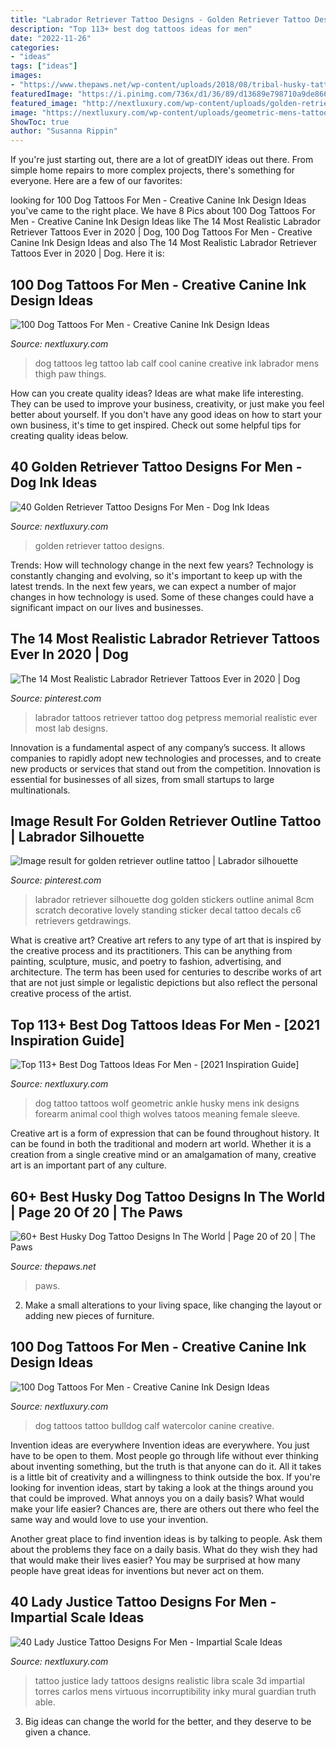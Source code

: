 ```yaml
---
title: "Labrador Retriever Tattoo Designs - Golden Retriever Tattoo Designs"
description: "Top 113+ best dog tattoos ideas for men"
date: "2022-11-26"
categories:
- "ideas"
tags: ["ideas"]
images:
- "https://www.thepaws.net/wp-content/uploads/2018/08/tribal-husky-tattoo-paws.jpg"
featuredImage: "https://i.pinimg.com/736x/d1/36/89/d13689e798710a9de86610dae74a6c9e.jpg"
featured_image: "http://nextluxury.com/wp-content/uploads/golden-retriever-tattoo-ideas-for-men.jpg"
image: "https://nextluxury.com/wp-content/uploads/geometric-mens-tattoo-of-husky-dog.jpg"
ShowToc: true
author: "Susanna Rippin"
---
```



If you're just starting out, there are a lot of greatDIY ideas out there. From simple home repairs to more complex projects, there's something for everyone. Here are a few of our favorites: 

	

		
looking for 100 Dog Tattoos For Men - Creative Canine Ink Design Ideas you've came to the right place. We have 8 Pics about 100 Dog Tattoos For Men - Creative Canine Ink Design Ideas like The 14 Most Realistic Labrador Retriever Tattoos Ever in 2020 | Dog, 100 Dog Tattoos For Men - Creative Canine Ink Design Ideas and also The 14 Most Realistic Labrador Retriever Tattoos Ever in 2020 | Dog. Here it is:
		
    
## 100 Dog Tattoos For Men - Creative Canine Ink Design Ideas

<img loading=lazy src="http://nextluxury.com/wp-content/uploads/black-lab-mens-dog-tattoo-on-leg-calf-.jpg" onerror="this.onerror=null;this.src='https://tse1.mm.bing.net/th?id=OIP.FR1Ucce6O6Yxo89mNe_G0QHaHa&amp;pid=15.1';" alt="100 Dog Tattoos For Men - Creative Canine Ink Design Ideas">

_Source: nextluxury.com_

>dog tattoos leg tattoo lab calf cool canine creative ink labrador mens thigh paw things. 

	

How can you create quality ideas?
Ideas are what make life interesting. They can be used to improve your business, creativity, or just make you feel better about yourself. If you don't have any good ideas on how to start your own business, it's time to get inspired. Check out some helpful tips for creating quality ideas below.

    
## 40 Golden Retriever Tattoo Designs For Men - Dog Ink Ideas

<img loading=lazy src="http://nextluxury.com/wp-content/uploads/golden-retriever-tattoo-ideas-for-men.jpg" onerror="this.onerror=null;this.src='https://tse2.mm.bing.net/th?id=OIP.tgJPrcHbs5nLd19anP22NAHaHa&amp;pid=15.1';" alt="40 Golden Retriever Tattoo Designs For Men - Dog Ink Ideas">

_Source: nextluxury.com_

>golden retriever tattoo designs. 

	

Trends: How will technology change in the next few years?
Technology is constantly changing and evolving, so it's important to keep up with the latest trends. In the next few years, we can expect a number of major changes in how technology is used. Some of these changes could have a significant impact on our lives and businesses.

    
## The 14 Most Realistic Labrador Retriever Tattoos Ever In 2020 | Dog

<img loading=lazy src="https://i.pinimg.com/736x/d1/36/89/d13689e798710a9de86610dae74a6c9e.jpg" onerror="this.onerror=null;this.src='https://tse4.mm.bing.net/th?id=OIP.2sHN8k8cmDjsaN_6toK23gHaIN&amp;pid=15.1';" alt="The 14 Most Realistic Labrador Retriever Tattoos Ever in 2020 | Dog">

_Source: pinterest.com_

>labrador tattoos retriever tattoo dog petpress memorial realistic ever most lab designs. 

	

Innovation is a fundamental aspect of any company’s success. It allows companies to rapidly adopt new technologies and processes, and to create new products or services that stand out from the competition. Innovation is essential for businesses of all sizes, from small startups to large multinationals.

    
## Image Result For Golden Retriever Outline Tattoo | Labrador Silhouette

<img loading=lazy src="https://i.pinimg.com/736x/15/5e/98/155e9866def3ccb61d764dd4f5a8ef9d.jpg" onerror="this.onerror=null;this.src='https://tse3.mm.bing.net/th?id=OIP.cXI6q3CcFc5jEpUxDie6HgHaHa&amp;pid=15.1';" alt="Image result for golden retriever outline tattoo | Labrador silhouette">

_Source: pinterest.com_

>labrador retriever silhouette dog golden stickers outline animal 8cm scratch decorative lovely standing sticker decal tattoo decals c6 retrievers getdrawings. 

	

What is creative art?
Creative art refers to any type of art that is inspired by the creative process and its practitioners. This can be anything from painting, sculpture, music, and poetry to fashion, advertising, and architecture. The term has been used for centuries to describe works of art that are not just simple or legalistic depictions but also reflect the personal creative process of the artist.

    
## Top 113+ Best Dog Tattoos Ideas For Men - [2021 Inspiration Guide]

<img loading=lazy src="https://nextluxury.com/wp-content/uploads/geometric-mens-tattoo-of-husky-dog.jpg" onerror="this.onerror=null;this.src='https://tse2.mm.bing.net/th?id=OIP.Qc8BiaPwrBsYwYVWb56-uwHaHa&amp;pid=15.1';" alt="Top 113+ Best Dog Tattoos Ideas For Men - [2021 Inspiration Guide]">

_Source: nextluxury.com_

>dog tattoo tattoos wolf geometric ankle husky mens ink designs forearm animal cool thigh wolves tatoos meaning female sleeve. 

	

Creative art is a form of expression that can be found throughout history. It can be found in both the traditional and modern art world. Whether it is a creation from a single creative mind or an amalgamation of many, creative art is an important part of any culture.

    
## 60+ Best Husky Dog Tattoo Designs In The World | Page 20 Of 20 | The Paws

<img loading=lazy src="https://www.thepaws.net/wp-content/uploads/2018/08/tribal-husky-tattoo-paws.jpg" onerror="this.onerror=null;this.src='https://tse2.mm.bing.net/th?id=OIP.t2L8D9iqv2tcIMrvEZVXCQHaHM&amp;pid=15.1';" alt="60+ Best Husky Dog Tattoo Designs In The World | Page 20 of 20 | The Paws">

_Source: thepaws.net_

>paws. 

	

2. Make a small alterations to your living space, like changing the layout or adding new pieces of furniture. 

    
## 100 Dog Tattoos For Men - Creative Canine Ink Design Ideas

<img loading=lazy src="http://nextluxury.com/wp-content/uploads/gentleman-with-bulldog-watercolor-tattoo-design-on-leg-calf.jpg" onerror="this.onerror=null;this.src='https://tse1.mm.bing.net/th?id=OIP._XNluwO39WftpkB9d0R9BgHaHa&amp;pid=15.1';" alt="100 Dog Tattoos For Men - Creative Canine Ink Design Ideas">

_Source: nextluxury.com_

>dog tattoos tattoo bulldog calf watercolor canine creative. 

	

Invention ideas are everywhere
Invention ideas are everywhere. You just have to be open to them. Most people go through life without ever thinking about inventing something, but the truth is that anyone can do it. All it takes is a little bit of creativity and a willingness to think outside the box.
If you're looking for invention ideas, start by taking a look at the things around you that could be improved. What annoys you on a daily basis? What would make your life easier? Chances are, there are others out there who feel the same way and would love to use your invention.

Another great place to find invention ideas is by talking to people. Ask them about the problems they face on a daily basis. What do they wish they had that would make their lives easier? You may be surprised at how many people have great ideas for inventions but never act on them.

    
## 40 Lady Justice Tattoo Designs For Men - Impartial Scale Ideas

<img loading=lazy src="http://nextluxury.com/wp-content/uploads/full-rib-cage-side-lady-justice-mens-realistic-3d-tattoo-designs.jpg" onerror="this.onerror=null;this.src='https://tse2.mm.bing.net/th?id=OIP.R7J26wnB56ESwwbtaVyojwHaHa&amp;pid=15.1';" alt="40 Lady Justice Tattoo Designs For Men - Impartial Scale Ideas">

_Source: nextluxury.com_

>tattoo justice lady tattoos designs realistic libra scale 3d impartial torres carlos mens virtuous incorruptibility inky mural guardian truth able. 

	

3. Big ideas can change the world for the better, and they deserve to be given a chance.

